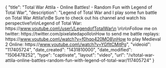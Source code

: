 {
    "title": "Total War Attila - Online Battles! - Random Fun with Legend of Total War",
    "description": "Legend of Total War and I play some fun battle on Total War Attila!\nBe Sure to check out his channel and watch his perspective!\n\nLegend of Total War: https:\/\/www.youtube.com\/user\/LegendofTotalWar\n \n\n\nFollow me on twitter: https:\/\/twitter.com\/pixelatedapollo\nHow to send me battle replays: https:\/\/www.youtube.com\/watch?v=f0hqo420MO8\nHow to play Medieval 2 Online: https:\/\/www.youtube.com\/watch?v=YGfItCMitPg",
    "videoid": "117405724",
    "date_created": "1431810000",
    "date_modified": "1506478252",
    "type": "captivate",
    "layout": "video",
    "url": "\/v\/total-war-attila-online-battles-random-fun-with-legend-of-total-war\/117405724"
}